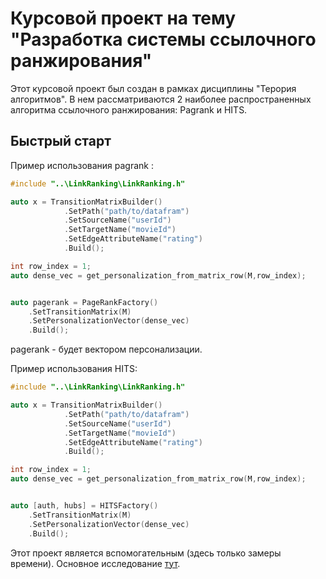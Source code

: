 # Курсовой проект на тему "Разработка системы ссылочного ранжирования"

Этот курсовой проект был создан в рамках дисциплины "Терория алгоритмов". В нем рассматриваются 2 наиболее распространенных алгоритма ссылочного ранжирования: Pagrank и HITS.

## Быстрый старт
Пример использования pagrank :
```cpp
#include "..\LinkRanking\LinkRanking.h"

auto x = TransitionMatrixBuilder()
            .SetPath("path/to/datafram")
            .SetSourceName("userId")
            .SetTargetName("movieId")
            .SetEdgeAttributeName("rating")
            .Build();

int row_index = 1;
auto dense_vec = get_personalization_from_matrix_row(M,row_index);


auto pagerank = PageRankFactory()
    .SetTransitionMatrix(M)
    .SetPersonalizationVector(dense_vec)
    .Build();
```

pagerank - будет вектором персонализации.

Пример использования HITS:
```cpp
#include "..\LinkRanking\LinkRanking.h"

auto x = TransitionMatrixBuilder()
            .SetPath("path/to/datafram")
            .SetSourceName("userId")
            .SetTargetName("movieId")
            .SetEdgeAttributeName("rating")
            .Build();

int row_index = 1;
auto dense_vec = get_personalization_from_matrix_row(M,row_index);


auto [auth, hubs] = HITSFactory()
    .SetTransitionMatrix(M)
    .SetPersonalizationVector(dense_vec)
    .Build();

```

Этот проект является вспомогательным (здесь только замеры времени). Основное исследование [тут](https://github.com/DimaOshchepkov/PageRank-Course-Project/blob/main/plot_comparision.ipynb).